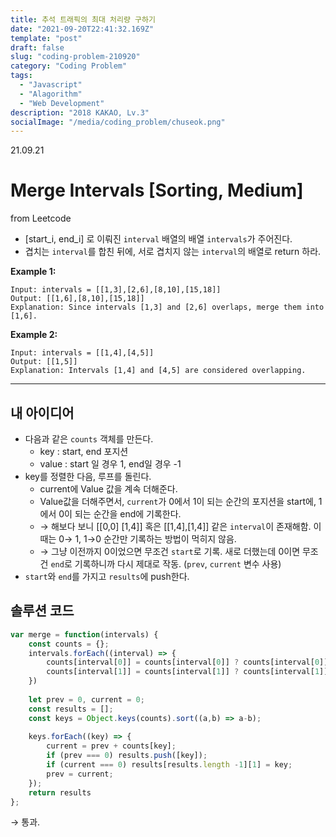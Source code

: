 ```yaml
---
title: 추석 트래픽의 최대 처리량 구하기 
date: "2021-09-20T22:41:32.169Z"
template: "post"
draft: false
slug: "coding-problem-210920"
category: "Coding Problem"
tags:
  - "Javascript"
  - "Alagorithm"
  - "Web Development"
description: "2018 KAKAO, Lv.3"
socialImage: "/media/coding_problem/chuseok.png"
---
```

21.09.21

# Merge Intervals [Sorting, Medium]
from Leetcode

- [start_i, end_i] 로 이뤄진 `interval` 배열의 배열 `intervals`가 주어진다.
- 겹치는 `interval`를 합친 뒤에, 서로 겹치지 않는 `interval`의 배열로 return 하라.

**Example 1:**

```
Input: intervals = [[1,3],[2,6],[8,10],[15,18]]
Output: [[1,6],[8,10],[15,18]]
Explanation: Since intervals [1,3] and [2,6] overlaps, merge them into [1,6].

```

**Example 2:**

```
Input: intervals = [[1,4],[4,5]]
Output: [[1,5]]
Explanation: Intervals [1,4] and [4,5] are considered overlapping.

```

---

## 내 아이디어

- 다음과 같은 `counts` 객체를 만든다.
    - key : start, end 포지션
    - value : start 일 경우 1, end일 경우 -1
- key를 정렬한 다음, 루프를 돌린다.
    - current에 Value 값을 계속 더해준다.
    - Value값을 더해주면서, `current`가 0에서 1이 되는 순간의 포지션을 start에, 1에서 0이 되는 순간을 end에 기록한다.
    - → 해보다 보니 [[0,0] [1,4]] 혹은 [[1,4],[1,4]] 같은 `interval`이 존재해함. 이 때는 0→ 1, 1→0 순간만 기록하는 방법이 먹히지 않음.
    - → 그냥 이전까지 0이었으면 무조건 `start`로 기록. 새로 더했는데 0이면 무조건 `end`로 기록하니까 다시 제대로 작동. (`prev`, `current` 변수 사용)
- `start`와 `end`를 가지고 `results`에 push한다.

## 솔루션 코드

```jsx
var merge = function(intervals) {
    const counts = {};
    intervals.forEach((interval) => {
        counts[interval[0]] = counts[interval[0]] ? counts[interval[0]] + 1 : 1;
        counts[interval[1]] = counts[interval[1]] ? counts[interval[1]] - 1 : -1 ;
    })
    
    let prev = 0, current = 0;
    const results = [];
    const keys = Object.keys(counts).sort((a,b) => a-b);
    
    keys.forEach((key) => {
        current = prev + counts[key];
        if (prev === 0) results.push([key]);
        if (current === 0) results[results.length -1][1] = key;
        prev = current;
    });
    return results
};
```

→ 통과.